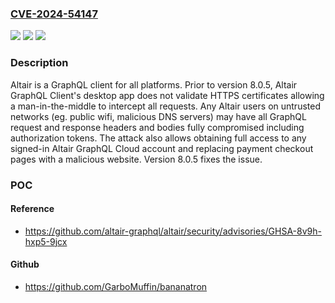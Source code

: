 ### [CVE-2024-54147](https://cve.mitre.org/cgi-bin/cvename.cgi?name=CVE-2024-54147)
![](https://img.shields.io/static/v1?label=Product&message=altair&color=blue)
![](https://img.shields.io/static/v1?label=Version&message=%3D%20%3C%208.0.5%20&color=brighgreen)
![](https://img.shields.io/static/v1?label=Vulnerability&message=CWE-295%3A%20Improper%20Certificate%20Validation&color=brighgreen)

### Description

Altair is a GraphQL client for all platforms. Prior to version 8.0.5, Altair GraphQL Client's desktop app does not validate HTTPS certificates allowing a man-in-the-middle to intercept all requests. Any Altair users on untrusted networks (eg. public wifi, malicious DNS servers) may have all GraphQL request and response headers and bodies fully compromised including authorization tokens. The attack also allows obtaining full access to any signed-in Altair GraphQL Cloud account and replacing payment checkout pages with a malicious website. Version 8.0.5 fixes the issue.

### POC

#### Reference
- https://github.com/altair-graphql/altair/security/advisories/GHSA-8v9h-hxp5-9jcx

#### Github
- https://github.com/GarboMuffin/bananatron

